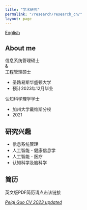 ```yaml
---
title: "学术研究"
permalink: "/research/research_cn/"
layout: page
---
```


[English](/_research/research_en.md)

## About me

信息系统管理硕士    
&  
工程管理硕士  
- 圣路易斯华盛顿大学
- 预计2023年12月毕业

认知科学理学学士
- 加州大学戴维斯分校
- 2021

## 研究兴趣

- 信息系统管理
- 人工智能 - 健康信息学
- 人工智能 - 医疗
- 认知科学及脑科学

## 简历

英文版PDF简历请点击该链接  

[*Peiqi Guo CV 2023 updated*](/Peiqi%20Guo%20CV%202023upate.pdf)